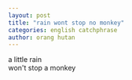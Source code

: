 ```yaml
---
layout: post
title: "rain wont stop no monkey"
categories: english catchphrase
author: orang hutan
---
```


a little rain  
won't stop a monkey
